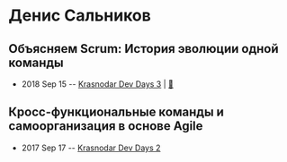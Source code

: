 # Денис Сальников

## Объясняем Scrum: История эволюции одной команды
- 2018 Sep 15 -- [Krasnodar Dev Days 3](https://www.youtube.com/watch?v=sWq7d2g23BY)  | [:notebook:](https://yadi.sk/i/_pb31QOmZlJnZQ)  
## Кросс-функциональные команды и самоорганизация в основе Agile
- 2017 Sep 17 -- [Krasnodar Dev Days 2](https://www.youtube.com/watch?v=EVNeFvyfaPo)    
